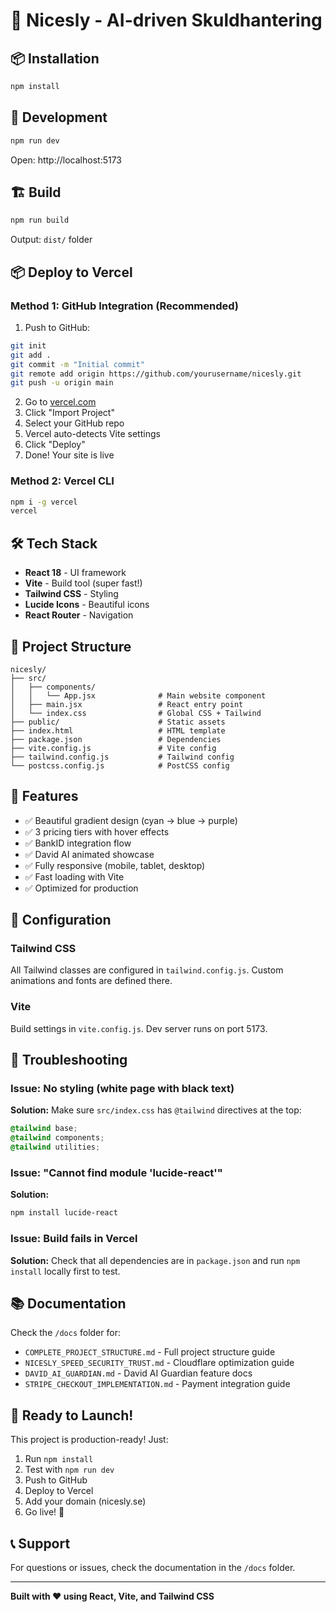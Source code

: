 # 🚀 Nicesly - AI-driven Skuldhantering

## 📦 Installation

```bash
npm install
```

## 🏃 Development

```bash
npm run dev
```

Open: http://localhost:5173

## 🏗️ Build

```bash
npm run build
```

Output: `dist/` folder

## 📦 Deploy to Vercel

### Method 1: GitHub Integration (Recommended)

1. Push to GitHub:
```bash
git init
git add .
git commit -m "Initial commit"
git remote add origin https://github.com/yourusername/nicesly.git
git push -u origin main
```

2. Go to [vercel.com](https://vercel.com)
3. Click "Import Project"
4. Select your GitHub repo
5. Vercel auto-detects Vite settings
6. Click "Deploy"
7. Done! Your site is live

### Method 2: Vercel CLI

```bash
npm i -g vercel
vercel
```

## 🛠️ Tech Stack

- **React 18** - UI framework
- **Vite** - Build tool (super fast!)
- **Tailwind CSS** - Styling
- **Lucide Icons** - Beautiful icons
- **React Router** - Navigation

## 📂 Project Structure

```
nicesly/
├── src/
│   ├── components/
│   │   └── App.jsx              # Main website component
│   ├── main.jsx                 # React entry point
│   └── index.css                # Global CSS + Tailwind
├── public/                      # Static assets
├── index.html                   # HTML template
├── package.json                 # Dependencies
├── vite.config.js               # Vite config
├── tailwind.config.js           # Tailwind config
└── postcss.config.js            # PostCSS config
```

## 🎨 Features

- ✅ Beautiful gradient design (cyan → blue → purple)
- ✅ 3 pricing tiers with hover effects
- ✅ BankID integration flow
- ✅ David AI animated showcase
- ✅ Fully responsive (mobile, tablet, desktop)
- ✅ Fast loading with Vite
- ✅ Optimized for production

## 🔧 Configuration

### Tailwind CSS

All Tailwind classes are configured in `tailwind.config.js`. Custom animations and fonts are defined there.

### Vite

Build settings in `vite.config.js`. Dev server runs on port 5173.

## 🐛 Troubleshooting

### Issue: No styling (white page with black text)

**Solution:** Make sure `src/index.css` has `@tailwind` directives at the top:

```css
@tailwind base;
@tailwind components;
@tailwind utilities;
```

### Issue: "Cannot find module 'lucide-react'"

**Solution:**
```bash
npm install lucide-react
```

### Issue: Build fails in Vercel

**Solution:** Check that all dependencies are in `package.json` and run `npm install` locally first to test.

## 📚 Documentation

Check the `/docs` folder for:
- `COMPLETE_PROJECT_STRUCTURE.md` - Full project structure guide
- `NICESLY_SPEED_SECURITY_TRUST.md` - Cloudflare optimization guide
- `DAVID_AI_GUARDIAN.md` - David AI Guardian feature docs
- `STRIPE_CHECKOUT_IMPLEMENTATION.md` - Payment integration guide

## 🎉 Ready to Launch!

This project is production-ready! Just:
1. Run `npm install`
2. Test with `npm run dev`
3. Push to GitHub
4. Deploy to Vercel
5. Add your domain (nicesly.se)
6. Go live! 🚀

## 📞 Support

For questions or issues, check the documentation in the `/docs` folder.

---

**Built with ❤️ using React, Vite, and Tailwind CSS**
